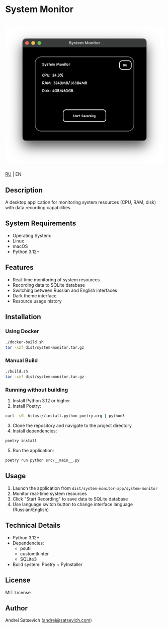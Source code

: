 # System Monitor
<h1 align="center">
    <picture>
        <source media="(prefers-color-scheme: dark)" srcset=".github/interface_en.png">
        <img width="690" src=".github/interface_en.png" alt="System Monitor">
    </picture>
</h1>

[RU](README.ru.md) | EN

## Description
A desktop application for monitoring system resources (CPU, RAM, disk) with data recording capabilities.

## System Requirements
- Operating System:
- Linux
- macOS
- Python 3.12+

## Features
- Real-time monitoring of system resources
- Recording data to SQLite database
- Switching between Russian and English interfaces
- Dark theme interface
- Resource usage history

## Installation

### Using Docker
```bash
./docker-build.sh
tar -xzf dist/system-monitor.tar.gz
```

### Manual Build
```bash
./build.sh
tar -xzf dist/system-monitor.tar.gz
```

### Running without building
1. Install Python 3.12 or higher
2. Install Poetry:
```bash
curl -sSL https://install.python-poetry.org | python3 -
```
3. Clone the repository and navigate to the project directory
4. Install dependencies:
```bash
poetry install
```
5. Run the application:
```bash
poetry run python src/__main__.py
```

## Usage
1. Launch the application from `dist/system-monitor-app/system-monitor`
2. Monitor real-time system resources
3. Click "Start Recording" to save data to SQLite database
4. Use language switch button to change interface language (Russian/English)

## Technical Details
- Python 3.12+
- Dependencies:
  - psutil
  - customtkinter
  - SQLite3
- Build system: Poetry + PyInstaller

## License
MIT License

## Author
Andrei Satsevich (andrei@satsevich.com)